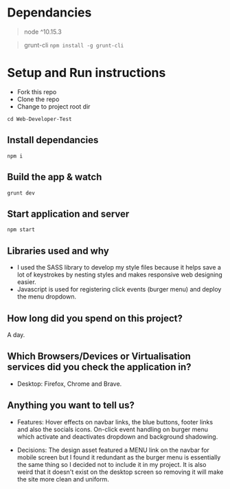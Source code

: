 # Dependancies
> node ^10.15.3

> grunt-cli ```npm install -g grunt-cli```

# Setup and Run instructions

- Fork this repo
- Clone the repo
- Change to project root dir
```
cd Web-Developer-Test
```

## Install dependancies
```
npm i
``` 

## Build the app & watch
```
grunt dev
```

## Start application and server
```
npm start
```

## Libraries used and why
- I used the SASS library to develop my style files because it helps save a lot of keystrokes by nesting styles and makes responsive web designing easier. 
- Javascript is used for registering click events (burger menu) and deploy the menu dropdown.

## How long did you spend on this project?
A day.

## Which Browsers/Devices or Virtualisation services did you check the application in?
- Desktop:
Firefox, Chrome and Brave.

## Anything you want to tell us?
- Features:
Hover effects on navbar links, the blue buttons, footer links and also the socials icons.
On-click event handling on burger menu which activate and deactivates dropdown and background shadowing.

- Decisions:
The design asset featured a MENU link on the navbar for mobile screen but I found it redundant as the burger menu is essentially the same thing so I decided not to include it in my project. It is also weird that it doesn't exist on the desktop screen so removing it will make the site more clean and uniform.
